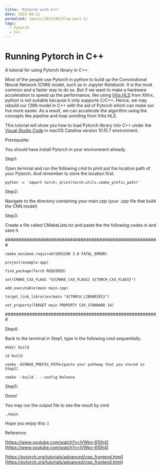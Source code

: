 ```yaml
---
title: 'Pytorch with C++'
date: 2023-06-21
permalink: /posts/2013/06/blog-post-1/
tags:
  - Pytorch
  - C++
---
```


Running Pytorch in C++
======
A tutorial for using Pytorch library in C++.

Most of the people use Pytorch in python to build up the Convolutional Neural Network (CNN) model, such as in Jupyter Notebook. It is the most common and a faster way to do so. But if we want to make a hardware acceleration to speed up the performance, like using [Vitis HLS](https://www.xilinx.com/products/design-tools/vitis/vitis-hls.html) from Xilinx, python is not suitable because it only supports C/C++. Hence, we may rebuild our CNN model in C++ with the aid of Pytorch which can make our live more easier. As a result, we can accelerate the algorithm using the concepts like pipeline and loop unrolling from Vitis HLS. 

This tutorial will show you how to load Pytorch library into C++ under the [Visual Studio Code](https://code.visualstudio.com/) in macOS Catalina version 10.15.7 environment. 

Prerequsite:

You should have install Pytorch in your environment already. 

Step1:  

Open terminal and run the following cmd to print put the location path of your Pytorch. And remember to store the location first.

`python -c 'import torch; print(torch.utils.cmake_prefix_path)'`

Step2:

Navigate to the directory containing your main.cpp (your .cpp file that build the CNN model)

Step3:

Create a file called CMakeLists.txt and paste the the following codes in and save it.


#########################################################

`cmake_minimum_required(VERSION 3.0 FATAL_ERROR)` 

`project(example-app)`

`find_package(Torch REQUIRED)`

`set(CMAKE_CXX_FLAGS "${CMAKE_CXX_FLAGS} ${TORCH_CXX_FLAGS}")`

`add_executable(main main.cpp)`

`target_link_libraries(main "${TORCH_LIBRARIES}")`

`set_property(TARGET main PROPERTY CXX_STANDARD 14)`

#########################################################


Step4:

Back to the terminal in Step1, type in the following cmd sequentially.

`mkdir build`

`cd build`

`cmake -DCMAKE_PREFIX_PATH=[paste your pathway that you stored in Step1]`

`cmake --build . --config Release`

Step5:

Done! 

You may run the output file to see the result by cmd

`./main`

Hope you enjoy this :)

Reference:

[https://www.youtube.com/watch?v=IVWpv-610h4](https://www.youtube.com/watch?v=IVWpv-610h4)

[https://pytorch.org/tutorials/advanced/cpp_frontend.html](https://pytorch.org/tutorials/advanced/cpp_frontend.html)

